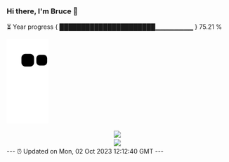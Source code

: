 ### Hi there, I'm Bruce 👋
⏳ Year progress { ██████████████████████▁▁▁▁▁▁▁▁ } 75.21 %

![](https://raw.githubusercontent.com/Swiftie13st/Swiftie13st/main/assets/github-contribution-grid-snake.svg)


<div align="center"> <img src="https://metrics.lecoq.io/Swiftie13st?template=classic&config.timezone=Asia%2FShanghai"> </div>

<div align="center"> <img src="https://github-readme-streak-stats.herokuapp.com/?user=Swiftie13st" /> </div>
---
⏰ Updated on Mon, 02 Oct 2023 12:12:40 GMT
---

